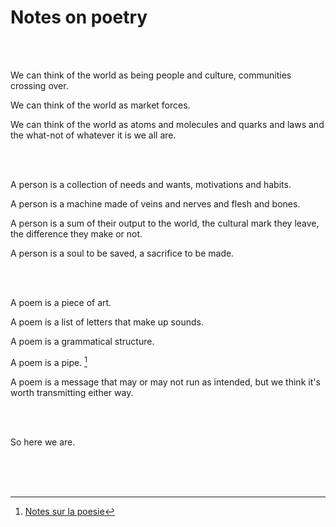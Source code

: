 # Notes on poetry

<br>

<br>

We can think of the world as being people and culture, communities crossing over.

We can think of the world as market forces.

We can think of the world as atoms and molecules and quarks and laws and the what-not of whatever it is we all are.

<br>

<br>

A person is a collection of needs and wants, motivations and habits.

A person is a machine made of veins and nerves and flesh and bones.

A person is a sum of their output to the world, the cultural mark they leave, the difference they make or not.

A person is a soul to be saved, a sacrifice to be made.

<br>

<br>

A poem is a piece of art.

A poem is a list of letters that make up sounds.

A poem is a grammatical structure.

A poem is a pipe. [^pipe]

A poem is a message that may or may not run as intended, but we think it's worth transmitting either way.

<br>

<br>

So here we are.

<br>

<br>

<br>

[^pipe]: [Notes sur la poesie](https://gallica.bnf.fr/ark:/12148/bpt6k58451673/f59.item.r=pipe)
